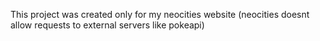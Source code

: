This project was created only for my neocities website (neocities doesnt allow requests to external servers like pokeapi)